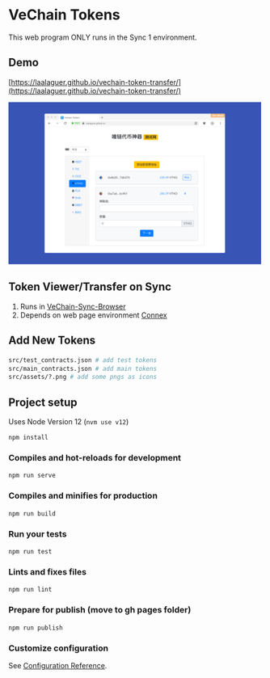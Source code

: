 # VeChain Tokens

This web program ONLY runs in the Sync 1 environment.

## Demo
[https://laalaguer.github.io/vechain-token-transfer/](https://laalaguer.github.io/vechain-token-transfer/)

<img src="./interface.png" style="max-width:500px;"/>

## Token Viewer/Transfer on Sync
1. Runs in [VeChain-Sync-Browser](https://github.com/vechain/thor-sync.electron)
2. Depends on web page environment [Connex](https://github.com/vechain/connex)

## Add New Tokens

```bash
src/test_contracts.json # add test tokens
src/main_contracts.json # add main tokens
src/assets/?.png # add some pngs as icons
```

## Project setup

Uses Node Version 12 (`nvm use v12`)

```
npm install
```

### Compiles and hot-reloads for development
```
npm run serve
```

### Compiles and minifies for production
```
npm run build
```

### Run your tests
```
npm run test
```

### Lints and fixes files
```
npm run lint
```

### Prepare for publish (move to gh pages folder)
```
npm run publish
```

### Customize configuration
See [Configuration Reference](https://cli.vuejs.org/config/).
